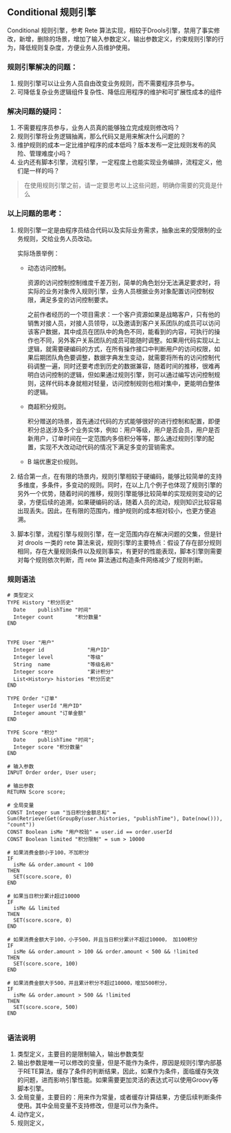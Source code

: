 ## Conditional 规则引擎

Conditional 规则引擎，参考 Rete 算法实现，相较于Drools引擎，禁用了事实修改，新增，删除的场景，增加了输入参数定义，输出参数定义，约束规则引擎的行为，降低规则复杂度，方便业务人员维护使用。

### 规则引擎解决的问题：

1. 规则引擎可以让业务人员自由改变业务规则，而不需要程序员参与。
2. 可降低复杂业务逻辑组件复杂性、降低应用程序的维护和可扩展性成本的组件

### 解决问题的疑问：

1. 不需要程序员参与，业务人员真的能够独立完成规则修改吗？
2. 规则引擎将业务逻辑抽离，那么代码又是用来解决什么问题的？
3. 维护规则的成本一定比维护程序的成本低吗？版本发布一定比规则发布的风险、管理难度小吗？
4. 业内还有脚本引擎，流程引擎，一定程度上也能实现业务编排，流程定义，他们是一样的吗？

> 在使用规则引擎之前，请一定要思考以上这些问题，明确你需要的究竟是什么

### 以上问题的思考：

1. 规则引擎一定是由程序员结合代码以及实际业务需求，抽象出来的受限制的业务规则，交给业务人员改动。

   实际场景举例：

   - 动态访问控制。

     资源的访问控制控制维度千差万别，简单的角色划分无法满足要求时，将实际的业务对象传入规则引擎，业务人员根据业务对象配置访问控制权限，满足多变的访问控制要求。

     之前作者经历的一个项目需求：一个客户资源如果是战略客户，只有他的销售对接人员，对接人员领导，以及邀请到客户关系团队的成员可以访问该客户数据，其中成员在团队中的角色不同，能看到的内容，可执行的操作也不同，另外客户关系团队的成员可能随时调整。如果用代码实现以上逻辑，就需要硬编码的方式，在所有操作接口中判断用户的访问权限，如果后期团队角色要调整，数据字典发生变动，就需要将所有的访问控制代码调整一遍，同时还要考虑到历史的数据兼容，随着时间的推移，很难再明白访问控制的逻辑，但如果通过规则引擎，则可以通过编写访问控制规则，这样代码本身就相对轻量，访问控制规则也相对集中，更能明白整体的逻辑。

   - 商超积分规则。

     积分赠送的场景，首先通过代码的方式能够很好的进行控制和配置，即便积分总送涉及多个业务实体，例如：用户等级，用户是否会员，用户是否新用户，订单时间在一定范围内多倍积分等等，那么通过规则引擎的配置，实现不大改动动代码的情况下满足多变的营销需求。

   - B 端优惠定价规则。

2. 结合第一点，在有限的场景内，规则引擎相较于硬编码，能够比较简单的支持多维度，多条件，多变动的规则。同时，在以上几个例子也体现了规则引擎的另外一个优势，随着时间的推移，规则引擎能够比较简单的实现规则变动的记录，方便后续的追溯，如果硬编码的话，随着人员的流动，规则知识比较容易出现丢失。因此，在有限的范围内，维护规则的成本相对较小，也更方便追溯。

3. 脚本引擎，流程引擎与规则引擎，在一定范围内存在解决问题的交集，但是针对 drools 一类的 rete 算法来说，规则引擎的主要特点：假设了存在部分规则相同，存在大量规则条件以及规则事实，有更好的性能表现，脚本引擎则需要对每个规则依次判断，而 rete 算法通过构造条件网络减少了规则判断。

### 规则语法

```
# 类型定义
TYPE History "积分历史"
  Date    publishTime "时间"
  Integer count       "积分数量"
END


TYPE User "用户"
  Integer id              "用户ID"
  Integer level           "等级"
  String  name            "等级名称"
  Integer score           "累计积分"
  List<History> histories "积分历史"
END

TYPE Order "订单"
  Integer userId "用户ID"
  Integer amount "订单金额"
END

TYPE Score "积分"
  Date    publishTime "时间";
  Integer score "积分数量"
END

# 输入参数
INPUT Order order, User user;

# 输出参数
RETURN Score score;

# 全局变量
CONST Integer sum "当日积分金额总和" = Sum(Retrieve(Get(GroupBy(user.histories, "publishTime"), Date(now())), "count"))
CONST Boolean isMe "用户校验" = user.id == order.userId
CONST Boolean limited "积分限制" = sum > 10000

# 如果消费金额小于100，不加积分
IF
  isMe && order.amount < 100
THEN
  SET(score.score, 0)
END

# 如果当日积分累计超过10000
IF
  isMe && limited
THEN 
  SET(score.score, 0)
END

# 如果消费金额大于100，小于500，并且当日积分累计不超过10000， 加100积分
IF
  isMe && order.amount > 100 && order.amount < 500 && !limited
THEN
  SET(score.score, 100)
END

# 如果消费金额大于500，并且累计积分不超过10000，增加500积分，
IF
  isMe && order.amount > 500 && !limited
THEN
  SET(score.score, 500)
END


```

### 语法说明
1. 类型定义，主要目的是限制输入，输出参数类型
2. 输出参数是唯一可以修改的变量，但是不能作为条件，原因是规则引擎内部基于RETE算法，缓存了条件的判断结果，因此，如果作为条件，面临缓存失效的问题，进而影响引擎性能。如果需要更加灵活的表达式可以使用Groovy等脚本引擎。
3. 全局变量，主要目的：用来作为常量，或者缓存计算结果，方便后续判断条件使用。其中全局变量不支持修改，但是可以作为条件。
4. 动作定义，
5. 规则定义，
